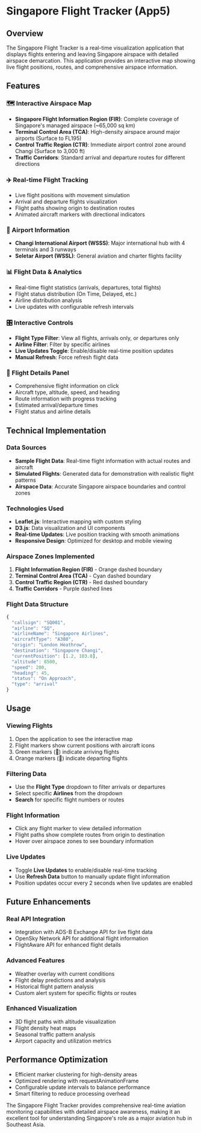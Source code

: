 # Singapore Flight Tracker (App5)

## Overview
The Singapore Flight Tracker is a real-time visualization application that displays flights entering and leaving Singapore airspace with detailed airspace demarcation. This application provides an interactive map showing live flight positions, routes, and comprehensive airspace information.

## Features

### 🗺️ Interactive Airspace Map
- **Singapore Flight Information Region (FIR)**: Complete coverage of Singapore's managed airspace (~65,000 sq km)
- **Terminal Control Area (TCA)**: High-density airspace around major airports (Surface to FL195)
- **Control Traffic Region (CTR)**: Immediate airport control zone around Changi (Surface to 3,000 ft)
- **Traffic Corridors**: Standard arrival and departure routes for different directions

### ✈️ Real-time Flight Tracking
- Live flight positions with movement simulation
- Arrival and departure flights visualization
- Flight paths showing origin to destination routes
- Animated aircraft markers with directional indicators

### 🏢 Airport Information
- **Changi International Airport (WSSS)**: Major international hub with 4 terminals and 3 runways
- **Seletar Airport (WSSL)**: General aviation and charter flights facility

### 📊 Flight Data & Analytics
- Real-time flight statistics (arrivals, departures, total flights)
- Flight status distribution (On Time, Delayed, etc.)
- Airline distribution analysis
- Live updates with configurable refresh intervals

### 🎛️ Interactive Controls
- **Flight Type Filter**: View all flights, arrivals only, or departures only
- **Airline Filter**: Filter by specific airlines
- **Live Updates Toggle**: Enable/disable real-time position updates
- **Manual Refresh**: Force refresh flight data

### 📱 Flight Details Panel
- Comprehensive flight information on click
- Aircraft type, altitude, speed, and heading
- Route information with progress tracking
- Estimated arrival/departure times
- Flight status and airline details

## Technical Implementation

### Data Sources
- **Sample Flight Data**: Real-time flight information with actual routes and aircraft
- **Simulated Flights**: Generated data for demonstration with realistic flight patterns
- **Airspace Data**: Accurate Singapore airspace boundaries and control zones

### Technologies Used
- **Leaflet.js**: Interactive mapping with custom styling
- **D3.js**: Data visualization and UI components
- **Real-time Updates**: Live position tracking with smooth animations
- **Responsive Design**: Optimized for desktop and mobile viewing

### Airspace Zones Implemented
1. **Flight Information Region (FIR)** - Orange dashed boundary
2. **Terminal Control Area (TCA)** - Cyan dashed boundary  
3. **Control Traffic Region (CTR)** - Red dashed boundary
4. **Traffic Corridors** - Purple dashed lines

### Flight Data Structure
```javascript
{
  "callsign": "SQ001",
  "airline": "SQ",
  "airlineName": "Singapore Airlines", 
  "aircraftType": "A380",
  "origin": "London Heathrow",
  "destination": "Singapore Changi",
  "currentPosition": [1.2, 103.8],
  "altitude": 8500,
  "speed": 280,
  "heading": 45,
  "status": "On Approach",
  "type": "arrival"
}
```

## Usage

### Viewing Flights
1. Open the application to see the interactive map
2. Flight markers show current positions with aircraft icons
3. Green markers (🛬) indicate arriving flights
4. Orange markers (🛫) indicate departing flights

### Filtering Data
- Use the **Flight Type** dropdown to filter arrivals or departures
- Select specific **Airlines** from the dropdown
- **Search** for specific flight numbers or routes

### Flight Information
- Click any flight marker to view detailed information
- Flight paths show complete routes from origin to destination
- Hover over airspace zones to see boundary information

### Live Updates
- Toggle **Live Updates** to enable/disable real-time tracking
- Use **Refresh Data** button to manually update flight information
- Position updates occur every 2 seconds when live updates are enabled

## Future Enhancements

### Real API Integration
- Integration with ADS-B Exchange API for live flight data
- OpenSky Network API for additional flight information
- FlightAware API for enhanced flight details

### Advanced Features
- Weather overlay with current conditions
- Flight delay predictions and analysis
- Historical flight pattern analysis
- Custom alert system for specific flights or routes

### Enhanced Visualization
- 3D flight paths with altitude visualization
- Flight density heat maps
- Seasonal traffic pattern analysis
- Airport capacity and utilization metrics

## Performance Optimization
- Efficient marker clustering for high-density areas
- Optimized rendering with requestAnimationFrame
- Configurable update intervals to balance performance
- Smart filtering to reduce processing overhead

The Singapore Flight Tracker provides comprehensive real-time aviation monitoring capabilities with detailed airspace awareness, making it an excellent tool for understanding Singapore's role as a major aviation hub in Southeast Asia.
